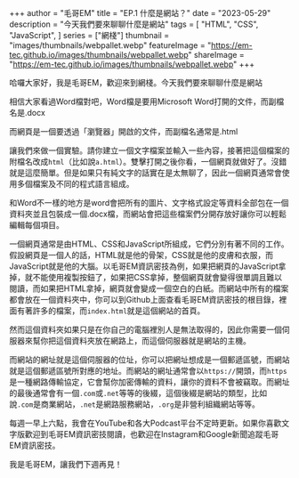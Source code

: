 +++
author = "毛哥EM"
title = "EP.1 什麼是網站？"
date = "2023-05-29"
description = "今天我們要來聊聊什麼是網站"
tags = [
    "HTML",
    "CSS",
    "JavaScript",
]
series = ["網棧"]
thumbnail = "images/thumbnails/webpallet.webp"
featureImage = "https://em-tec.github.io/images/thumbnails/webpallet.webp"
shareImage = "https://em-tec.github.io/images/thumbnails/webpallet.webp"
+++

哈囉大家好，我是毛哥EM，歡迎來到網棧。今天我們要來聊聊什麼是網站

<!-- more -->

相信大家看過Word檔對吧，Word檔是要用Microsoft Word打開的文件，而副檔名是.docx

而網頁是一個要透過「瀏覽器」開啟的文件，而副檔名通常是.html

讓我們來做一個實驗。請你建立一個文字檔案並輸入一些內容，接著把這個檔案的附檔名改成`html`（比如說`a.html`）。雙擊打開之後你看，一個網頁就做好了。沒錯就是這麼簡單。但是如果只有純文字的話實在是太無聊了，因此一個網頁通常會使用多個檔案及不同的程式語言組成。

和Word不一樣的地方是word會把所有的圖片、文字格式設定等資料全部包在一個資料夾並且包裝成一個.docx檔，而網站會把這些檔案們分開存放好讓你可以輕鬆編輯每個項目。

一個網頁通常是由HTML、CSS和JavaScript所組成，它們分別有著不同的工作。假設網頁是一個人的話，HTML就是他的骨架，CSS就是他的皮膚和衣服，而JavaScript就是他的大腦。以毛哥EM資訊密技為例，如果把網頁的JavaScript拿掉，就不能使用複製按鈕了，如果把CSS拿掉，整個網頁就會變得很單調且難以閱讀，而如果把HTML拿掉，網頁就會變成一個空白的白紙。而網站中所有的檔案都會放在一個資料夾中，你可以到Github上面查看毛哥EM資訊密技的根目錄，裡面有著許多的檔案，而`index.html`就是這個網站的首頁。

然而這個資料夾如果只是在你自己的電腦裡別人是無法取得的，因此你需要一個伺服器來幫你把這個資料夾放在網路上，而這個伺服器就是網站的主機。


而網站的網址就是這個伺服器的位址，你可以把網址想成是一個郵遞區號，而網站就是這個郵遞區號所對應的地址。而網站的網址通常會以`https://`開頭，而`https`是一種網路傳輸協定，它會幫你加密傳輸的資料，讓你的資料不會被竊取。而網址的最後通常會有一個`.com`或`.net`等等的後綴，這個後綴是網站的類型，比如說`.com`是商業網站，`.net`是網路服務網站，`.org`是非營利組織網站等等。

每週一早上六點，我會在YouTube和各大Podcast平台不定時更新。如果你喜歡文字版歡迎到毛哥EM資訊密技閱讀，也歡迎在Instagram和Google新聞追蹤毛哥EM資訊密技。

我是毛哥EM，讓我們下週再見！